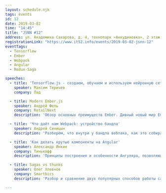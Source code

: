 ```yaml
---
layout: schedule.njk
tags: events
id: 12
date: 2019-03-02
time: "14:45"
title: "JSNN #12"
address: ул. Академика Сахарова, д. 4, технопарк «Анкудиновка», 2 этаж
registrationLink: "https://www.it52.info/events/2019-03-02-jsnn-12"
eventTags:
  - Tensorflow
  - Ember
  - Webpack
  - Angular
  - Redux-Saga

speeches:
  - title: 'Tensorflow.js - создаем, обучаем и используем нейронную сеть не отходя от браузера'
    speaker: Максим Теричев
    company: Лад

  - title: Modern Ember.js
    speaker: Андрей Фель
    company: RetailNext
    description: 'Обзор основных преимуществ Ember. Дивный новый мир Ember Octane.'

  - title: 'Что даёт нам Webpack: устройство бандла'
    speaker: Андрей Синицын
    description: 'Разберём, что внутри у бандла вебпака, как это собирается, и как это всё можно использовать себе на пользу'

  - title: 'Как делать крутые компоненты на Angular'
    speaker: Александр Инкин
    company: Тинькофф
    description: 'Принципы построения и особенности Ангуляра, позволяющие создавать удобные, надёжные, гибкие и производительные компоненты.'

  - title: Sagas vs thunks
    speaker: Олег Хлевнов
    company: Smartbics
    description: 'Разбор и сравнение двух популярных способов работы сайд-эффектами в проектах на React'

---
```


<!-- Привет, друзья!

Настало время встретиться вновь и поговорить про самое важное и интересное. :) 

----

<3 

Мероприятие проводится при поддержке компании «RetailNext».
Большое спасибо за помощь с площадкой компании «Лад».

----

Участие бесплатно, места хватит всем!

Кстати, у нас есть чат в telegram – [@js_nn](https://tele.click/js_nn). ;)

Есть идеи или предложения? Хочешь что-то рассказать?
Пишите мне в [telegram](https://t.me/r3nya) или [почту](mailto:hello-jsnn@pm.me).

Приходите, будет интересно! -->

